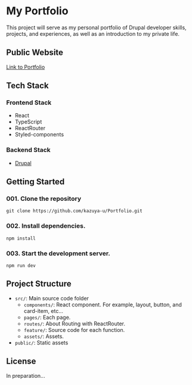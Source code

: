 # My Portfolio

This project will serve as my personal portfolio of Drupal developer skills, projects, and experiences, as well as an introduction to my private life.

## Public Website

[Link to Portfolio](https://www.umekikazuya.me/)

## Tech Stack

### Frontend Stack

- React
- TypeScript
- ReactRouter
- Styled-components

### Backend Stack

- [Drupal](https://www.drupal.org/)

## Getting Started

### 001. Clone the repository

```shell
git clone https://github.com/kazuya-u/Portfolio.git
```

### 002. Install dependencies.

```shell
npm install
```

### 003. Start the development server.

```shell
npm run dev
```

## Project Structure

- `src/`: Main source code folder
  - `components/`: React component. For example, layout, button, and card-item, etc...
  - `pages/`: Each page.
  - `routes/`: About Routing with ReactRouter.
  - `feature/`: Source code for each function.
  - `assets/`: Assets.
- `public/`: Static assets

## License

In preparation...
